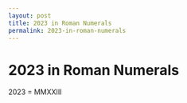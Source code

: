 ```yaml
---
layout: post
title: 2023 in Roman Numerals
permalink: 2023-in-roman-numerals
---
```


# 2023 in Roman Numerals

2023 = MMXXIII
